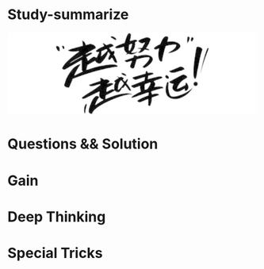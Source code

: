 #                                                       Study-summarize

![](img/e9e629fd1e4a2e8f0196136721d1c5796a45.png)





# Questions && Solution



#  Gain



# Deep  Thinking



# Special  Tricks